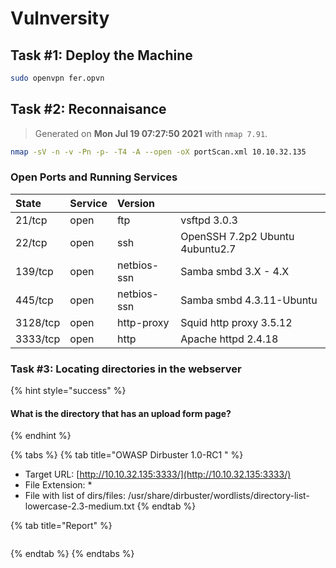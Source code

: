 # Vulnversity

## Task \#1: Deploy the Machine

```bash
sudo openvpn fer.opvn
```

## Task \#2: Reconnaisance

> Generated on **Mon Jul 19 07:27:50 2021** with `nmap 7.91`.

```bash
nmap -sV -n -v -Pn -p- -T4 -A --open -oX portScan.xml 10.10.32.135
```

### Open Ports and Running Services

| State | Service | Version |  |
| :--- | :--- | :--- | :--- |
| 21/tcp | open | ftp | vsftpd 3.0.3 |
| 22/tcp | open | ssh | OpenSSH 7.2p2 Ubuntu 4ubuntu2.7 |
| 139/tcp | open | netbios-ssn | Samba smbd 3.X - 4.X |
| 445/tcp | open | netbios-ssn | Samba smbd 4.3.11-Ubuntu |
| 3128/tcp | open | http-proxy | Squid http proxy 3.5.12 |
| 3333/tcp | open | http | Apache httpd 2.4.18 |

### Task \#3: Locating directories in the webserver

{% hint style="success" %}
#### What is the directory that has an upload form page?
{% endhint %}

{% tabs %}
{% tab title="OWASP Dirbuster 1.0-RC1 " %}
* Target URL: [http://10.10.32.135:3333/](http://10.10.32.135:3333/)
* File Extension: \*
* File with list of dirs/files: /usr/share/dirbuster/wordlists/directory-list-lowercase-2.3-medium.txt
{% endtab %}

{% tab title="Report" %}
```bash

```
{% endtab %}
{% endtabs %}



